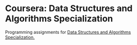 # Coursera: Data Structures and Algorithms Specialization
Programming assignments for [Data Structures and Algorithms Specialization.](https://www.coursera.org/specializations/data-structures-algorithms)
